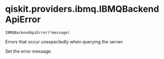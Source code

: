 # qiskit.providers.ibmq.IBMQBackendApiError

`IBMQBackendApiError(*message)`

Errors that occur unexpectedly when querying the server.

Set the error message.
